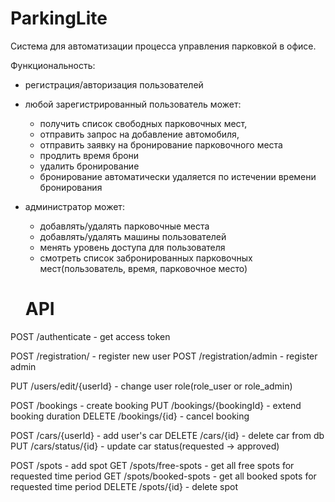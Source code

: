 # ParkingLite

Система для автоматизации процесса управления парковкой в офисе.

Функциональность:
- регистрация/авторизация пользователей
- любой зарегистрированный пользователь может:
  * получить список свободных парковочных мест,
  * отправить запрос на добавление автомобиля,
  * отправить заявку на бронирование парковочного места
  * продлить время брони
  * удалить бронирование
  * бронирование автоматически удаляется по истечении времени бронирования
- администратор может:
  * добавлять/удалять парковочные места
  * добавлять/удалять машины пользователей
  * менять уровень доступа для пользователя
  * смотреть список забронированных парковочных мест(пользователь, время, парковочное место)

  # API

POST /authenticate - get access token

POST /registration/ - register new user
POST /registration/admin - register admin

PUT /users/edit/{userId} - change user role(role_user or role_admin)

POST /bookings - create booking
PUT /bookings/{bookingId} - extend booking duration
DELETE /bookings/{id} - cancel booking

POST /cars/{userId} - add user's car
DELETE /cars/{id} - delete car from db
PUT /cars/status/{id} - update car status(requested -> approved)

POST /spots - add spot
GET /spots/free-spots - get all free spots for requested time period
GET /spots/booked-spots - get all booked spots for requested time period
DELETE /spots/{id} - delete spot